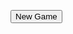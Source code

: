 <html>
<head>
<title>Matti Game</title>
<link rel="stylesheet" href="https://stackpath.bootstrapcdn.com/bootstrap/4.4.1/css/bootstrap.min.css" integrity="sha384-Vkoo8x4CGsO3+Hhxv8T/Q5PaXtkKtu6ug5TOeNV6gBiFeWPGFN9MuhOf23Q9Ifjh" crossorigin="anonymous">
</head>
<body>
<div class="container">
<div>
<p class="text-center"><button class="btn bg-primary text-white" onClick="refreshPage()">New Game</button></p>

</div>
<div class="row" id='matti' style="margin-top:50px">

</div>
<h1 id='gameover' >
</div>
<script>
var count=0;
  var set=new Set();

function RandomNumber(){

  for(i=1;set.size!=10;i++){
    set.add(Math.ceil(81 * Math.random()));
  }
  for (let item of set.values()) {
  console.log(item);
}
}
RandomNumber();
mattifun();

function mattifun()
{
var innereportion="";
for(var j=1,k=1;j<=27;j++)
{
innereportion+="<div class='col-4'>";
innereportion+="<div class='row'>";
for(var i=1;i<=3;i++,k++)
{
  var num=k;
innereportion+="<div id='"+k+"' class='col-4 card' style='border:1px solid black' onclick='gamefun(this,"+k+")'><p class='text-center m-0' style='padding:36px'></p></div>";
}
innereportion+="</div></div>";
}
document.getElementById("matti").innerHTML=innereportion;
  //  obj.style.background="red";
}

function gamefun(obj,num)
{
  //console.log(obj);
    if(set.has(num)){
      console.log("enterd into it")
    //  document.getElementById('1');
      obj.style.background="red";
      reveal();
      gameoverFunc();
    }
    else{
      calc(num);
      obj.style.background="green";

      document.getElementById('gameover').innerHTML="Keep Rocking!!";
      count++;
      if(count==71)
        document.getElementById('gameover').innerHTML="Congratulations you won!!";
    }

}
function calc(curr){
  let count1=0;

if(set.has(curr+1))
count1++;
if(set.has(curr-1))
count1++;
if(set.has(curr-8))
count1++;
if(set.has(curr-9))
count1++;
if(set.has(curr-10))
count1++;
if(set.has(curr+8))
count1++;
if(set.has(curr+9))
count1++;
if(set.has(curr+10))
count1++;
  document.getElementById(curr).innerHTML=count1;
}
function gameoverFunc(){
  document.getElementById('gameover').innerHTML="Game Over!!";
  alert("game over!!")
  reveal();
}
function refreshPage(){
  for(i=1;i<=81;i++){
    var obj=document.getElementById(i);
    obj.style.background="white";
    count=0;
      document.getElementById('gameover').innerHTML="Start Game!!";
  }
}
function reveal(){
  for (let item of set.values()) {
    console.log(item);
  var obj=document.getElementById(item);
  console.log(obj);
    obj.style.background="red";
}
//alert("game over!!")
}

</script>
</body>
</html>
